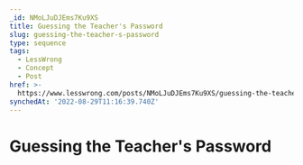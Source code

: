 ```yaml
---
_id: NMoLJuDJEms7Ku9XS
title: Guessing the Teacher's Password
slug: guessing-the-teacher-s-password
type: sequence
tags:
  - LessWrong
  - Concept
  - Post
href: >-
  https://www.lesswrong.com/posts/NMoLJuDJEms7Ku9XS/guessing-the-teacher-s-password
synchedAt: '2022-08-29T11:16:39.740Z'
---
```

# Guessing the Teacher's Password

